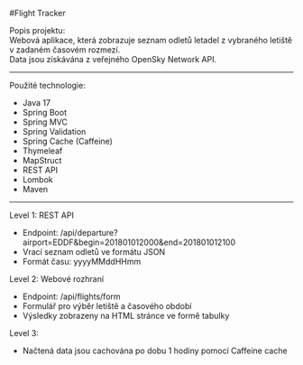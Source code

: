 #Flight Tracker

Popis projektu:  
Webová aplikace, která zobrazuje seznam odletů letadel z vybraného letiště v zadaném časovém rozmezí.  
Data jsou získávána z veřejného OpenSky Network API.

---

Použité technologie:

- Java 17  
- Spring Boot  
- Spring MVC  
- Spring Validation  
- Spring Cache (Caffeine)  
- Thymeleaf  
- MapStruct
- REST API  
- Lombok  
- Maven

---

Level 1: REST API  
- Endpoint: /api/departure?airport=EDDF&begin=201801012000&end=201801012100 
- Vrací seznam odletů ve formátu JSON  
- Formát času: yyyyMMddHHmm

Level 2: Webové rozhraní  
- Endpoint: /api/flights/form
- Formulář pro výběr letiště a časového období  
- Výsledky zobrazeny na HTML stránce ve formě tabulky

Level 3:
- Načtená data jsou cachována po dobu 1 hodiny pomocí Caffeine cache  
